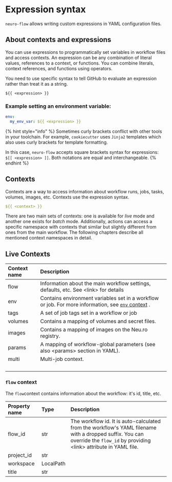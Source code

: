 # Expression syntax

`neuro-flow` allows writing custom expressions in YAML configuration files.

## About contexts and expressions

You can use expressions to programmatically set variables in workflow files and access contexts. An expression can be any combination of literal values, references to a context, or functions. You can combine literals, context references, and functions using operators.

You need to use specific syntax to tell GitHub to evaluate an expression rather than treat it as a string.

```text
${{ <expression> }}
```

### Example setting an environment variable:

```yaml
env:
  my_env_var: ${{ <expression> }}
```

{% hint style="info" %}
Sometimes curly brackets conflict with other tools in your toolchain.  For example, `cookiecutter` uses `Jinja2` templates which also uses curly brackets for template formatting.

In this case, `neuro-flow` accepts square brackets syntax for expressions: `$[[ <expression> ]]`. Both notations are equal and interchangeable.
{% endhint %}

## Contexts

Contexts are a way to access information about workflow runs, jobs, tasks, volumes, images, etc. Contexts use the expression syntax.

```yaml
${{ <context> }}
```

There are two main sets of contexts: one is available for _live_ mode and another one exists for _batch_ mode. Additionally, actions can access a specific namespace with contexts that similar but slightly different from ones from the main workflow.  The following chapters describe all mentioned context namespaces in detail.

## Live Contexts

| Context name | Description |
| :--- | :--- |
| flow | Information about the main workflow settings, defaults, etc. See &lt;link&gt; for details |
| env | Contains environment variables set in a workflow or job. For more information, see [`env` context](https://docs.github.com/en/free-pro-team@latest/actions/reference/context-and-expression-syntax-for-github-actions#env-context) . |
| tags | A set of job tags set in a workflow or job |
| volumes | Contains a mapping of volumes and secret files.  |
| images | Contains a mapping of images on the Neu.ro registry. |
| params | A mapping of workflow-global parameters \(see also &lt;params&gt; section in YAML\). |
| multi | Multi-job context. |
|  |  |
|  |  |
|  |  |
|  |  |

### `flow` context

The `flow`context contains information about the workflow: it's id, title, etc.

| Property name | Type | Description |
| :--- | :--- | :--- |
| flow\_id | str | The workflow id. It is auto-calculated from the workflow's YAML filename with a dropped suffix. You can override the `flow_id` by providing &lt;link&gt; attribute in YAML file. |
| project\_id | str |  |
| workspace | LocalPath |  |
| title | str |  |

